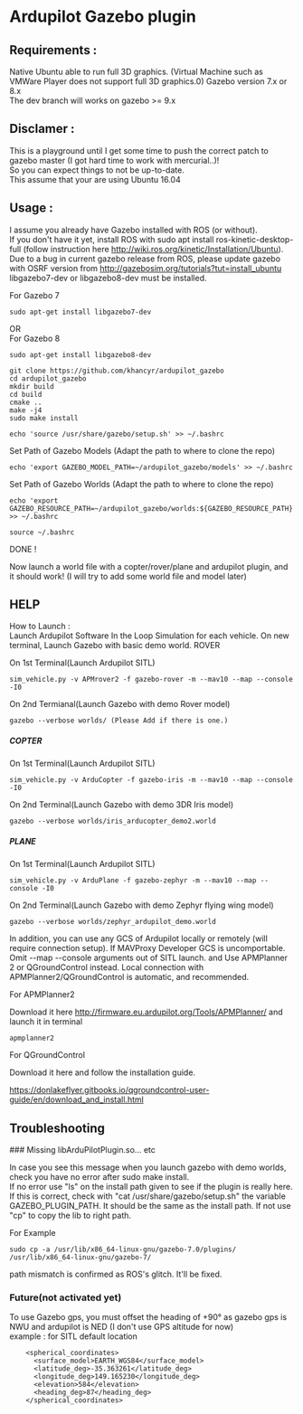 # Ardupilot Gazebo plugin 

## Requirements :
Native Ubuntu able to run full 3D graphics.
(Virtual Machine such as VMWare Player does not support full 3D graphics.0)
Gazebo version 7.x or 8.x  
The dev branch will works on gazebo >= 9.x  

## Disclamer : 
This is a playground until I get some time to push the correct patch to gazebo master (I got hard time to work with mercurial..)!  
So you can expect things to not be up-to-date.  
This assume that your are using Ubuntu 16.04

## Usage :
I assume you already have Gazebo installed with ROS (or without).  
If you don't have it yet, install ROS with sudo apt install ros-kinetic-desktop-full 
(follow instruction here http://wiki.ros.org/kinetic/Installation/Ubuntu).  
Due to a bug in current gazebo release from ROS, please update gazebo with OSRF version from http://gazebosim.org/tutorials?tut=install_ubuntu
libgazebo7-dev or libgazebo8-dev must be installed.

For Gazebo 7
````
sudo apt-get install libgazebo7-dev
````
OR  
For Gazebo 8
````
sudo apt-get install libgazebo8-dev
````
````
git clone https://github.com/khancyr/ardupilot_gazebo
cd ardupilot_gazebo
mkdir build
cd build
cmake ..
make -j4
sudo make install
````

````
echo 'source /usr/share/gazebo/setup.sh' >> ~/.bashrc
````

Set Path of Gazebo Models (Adapt the path to where to clone the repo)
````
echo 'export GAZEBO_MODEL_PATH=~/ardupilot_gazebo/models' >> ~/.bashrc
````

Set Path of Gazebo Worlds (Adapt the path to where to clone the repo)
````
echo 'export GAZEBO_RESOURCE_PATH=~/ardupilot_gazebo/worlds:${GAZEBO_RESOURCE_PATH}' >> ~/.bashrc
````

````
source ~/.bashrc
````

DONE !

Now launch a world file with a copter/rover/plane and ardupilot plugin, and it should work! 
(I will try to add some world file and model later)

## HELP

How to Launch :  
Launch Ardupilot Software In the Loop Simulation for each vehicle.
On new terminal, Launch Gazebo with basic demo world.
ROVER

On 1st Terminal(Launch Ardupilot SITL)
````
sim_vehicle.py -v APMrover2 -f gazebo-rover -m --mav10 --map --console -I0
````

On 2nd Termianal(Launch Gazebo with demo Rover model)
````
gazebo --verbose worlds/ (Please Add if there is one.)
````

##### COPTER

On 1st Terminal(Launch Ardupilot SITL)
````
sim_vehicle.py -v ArduCopter -f gazebo-iris -m --mav10 --map --console -I0
````

On 2nd Terminal(Launch Gazebo with demo 3DR Iris model)
````
gazebo --verbose worlds/iris_arducopter_demo2.world
````

##### PLANE

On 1st Terminal(Launch Ardupilot SITL)
````
sim_vehicle.py -v ArduPlane -f gazebo-zephyr -m --mav10 --map --console -I0
````

On 2nd Terminal(Launch Gazebo with demo Zephyr flying wing model)
````
gazebo --verbose worlds/zephyr_ardupilot_demo.world
````

In addition, you can use any GCS of Ardupilot locally or remotely (will require connection setup).
If MAVProxy Developer GCS is uncomportable. Omit --map --console arguments out of SITL launch. and Use APMPlanner 2 or QGroundControl instead.
Local connection with APMPlanner2/QGroundControl is automatic, and recommended.

For APMPlanner2

Download it here http://firmware.eu.ardupilot.org/Tools/APMPlanner/
and launch it in terminal

````
apmplanner2
````

For QGroundControl

Download it here and follow the installation guide.

https://donlakeflyer.gitbooks.io/qgroundcontrol-user-guide/en/download_and_install.html


## Troubleshooting

### Missing libArduPilotPlugin.so... etc 

In case you see this message when you launch gazebo with demo worlds, check you have no error after sudo make install.  
If no error use "ls" on the install path given to see if the plugin is really here.  
If this is correct, check with "cat /usr/share/gazebo/setup.sh" the variable GAZEBO_PLUGIN_PATH. It should be the same as the install path. If not use "cp" to copy the lib to right path. 

For Example

````
sudo cp -a /usr/lib/x86_64-linux-gnu/gazebo-7.0/plugins/ /usr/lib/x86_64-linux-gnu/gazebo-7/
````

path mismatch is confirmed as ROS's glitch. It'll be fixed.

### Future(not activated yet)
To use Gazebo gps, you must offset the heading of +90° as gazebo gps is NWU and ardupilot is NED 
(I don't use GPS altitude for now)  
example : for SITL default location
````
    <spherical_coordinates>
      <surface_model>EARTH_WGS84</surface_model>
      <latitude_deg>-35.363261</latitude_deg>
      <longitude_deg>149.165230</longitude_deg>
      <elevation>584</elevation>
      <heading_deg>87</heading_deg>
    </spherical_coordinates>
````

